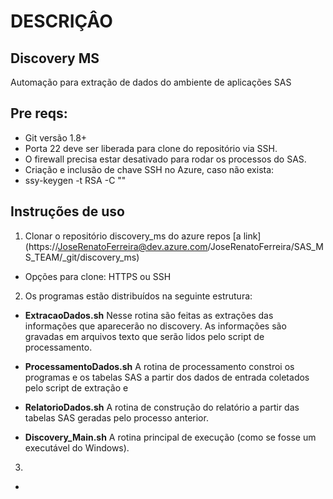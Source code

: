 # DESCRIÇÂO

## Discovery MS

Automação para extração de dados do ambiente de aplicações SAS  

## Pre reqs:

- Git versão 1.8+ 
- Porta 22 deve ser liberada para clone do repositório via SSH. 
- O firewall precisa estar desativado para rodar os processos do SAS.
- Criação e inclusão de chave SSH no Azure, caso não exista:
- ssy-keygen -t RSA -C "<Conta do Azure>"


## Instruções de uso

1. Clonar o repositório discovery_ms do azure repos
[a link] (https://JoseRenatoFerreira@dev.azure.com/JoseRenatoFerreira/SAS_MS_TEAM/_git/discovery_ms)

- Opções para clone: HTTPS ou SSH

2. Os programas estão distribuídos na seguinte estrutura:
- **ExtracaoDados.sh**
Nesse rotina são feitas as extrações das informações que aparecerão no discovery. 
As informações são gravadas em arquivos texto que serão lidos pelo script de processamento.

- **ProcessamentoDados.sh**
A rotina de processamento constroi os programas e os tabelas SAS a partir dos dados de entrada coletados pelo script de extração e 

- **RelatorioDados.sh**
A rotina de construção do relatório a partir das tabelas SAS geradas pelo processo anterior.

- **Discovery_Main.sh**
A rotina principal de execução (como se fosse um executável do Windows).

3. 
- 
